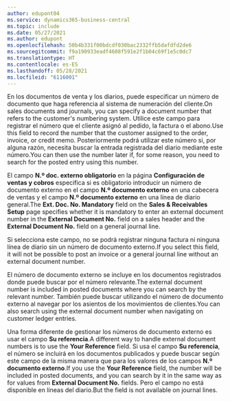 ```yaml
---
author: edupont04
ms.service: dynamics365-business-central
ms.topic: include
ms.date: 05/27/2021
ms.author: edupont
ms.openlocfilehash: 50b4b331f00bdcdf030bac2332ffb5dafdfd2de6
ms.sourcegitcommit: f9a190933eadf4608f591e2f1b04c69f1e5c0dc7
ms.translationtype: HT
ms.contentlocale: es-ES
ms.lasthandoff: 05/28/2021
ms.locfileid: "6116001"
---
```

<span data-ttu-id="1fb13-101">En los documentos de venta y los diarios, puede especificar un número de documento que haga referencia al sistema de numeración del cliente.</span><span class="sxs-lookup"><span data-stu-id="1fb13-101">On sales documents and journals, you can specify a document number that refers to the customer's numbering system.</span></span> <!--You can enter a maximum of ten characters, both numbers and letters.--> <span data-ttu-id="1fb13-102">Utilice este campo para registrar el número que el cliente asignó al pedido, la factura o el abono.</span><span class="sxs-lookup"><span data-stu-id="1fb13-102">Use this field to record the number that the customer assigned to the order, invoice, or credit memo.</span></span> <span data-ttu-id="1fb13-103">Posteriormente podrá utilizar este número si, por alguna razón, necesita buscar la entrada registrada del diario mediante este número.</span><span class="sxs-lookup"><span data-stu-id="1fb13-103">You can then use the number later if, for some reason, you need to search for the posted entry using this number.</span></span>  

<span data-ttu-id="1fb13-104">El campo **N.º doc. externo obligatorio** en la página **Configuración de ventas y cobros** especifica si es obligatorio introducir un número de documento externo en el campo **N.º documento externo** en una cabecera de ventas y el campo **N.º documento externo** en una línea de diario general.</span><span class="sxs-lookup"><span data-stu-id="1fb13-104">The **Ext. Doc. No. Mandatory** field on the **Sales & Receivables Setup** page specifies whether it is mandatory to enter an external document number in the **External Document No.** field on a sales header and the **External Document No.** field on a general journal line.</span></span>

<span data-ttu-id="1fb13-105">Si selecciona este campo, no se podrá registrar ninguna factura ni ninguna línea de diario sin un número de documento externo.</span><span class="sxs-lookup"><span data-stu-id="1fb13-105">If you select this field, it will not be possible to post an invoice or a general journal line without an external document number.</span></span>

<span data-ttu-id="1fb13-106">El número de documento externo se incluye en los documentos registrados donde puede buscar por el número relevante.</span><span class="sxs-lookup"><span data-stu-id="1fb13-106">The external document number is included in posted documents where you can search by the relevant number.</span></span> <span data-ttu-id="1fb13-107">También puede buscar utilizando el número de documento externo al navegar por los asientos de los movimientos de clientes.</span><span class="sxs-lookup"><span data-stu-id="1fb13-107">You can also search using the external document number when navigating on customer ledger entries.</span></span>

<span data-ttu-id="1fb13-108">Una forma diferente de gestionar los números de documento externo es usar el campo **Su referencia**.</span><span class="sxs-lookup"><span data-stu-id="1fb13-108">A different way to handle external document numbers is to use the **Your Reference** field.</span></span> <span data-ttu-id="1fb13-109">Si usa el campo **Su referencia**, el número se incluirá en los documentos publicados y puede buscar según este campo de la misma manera que para los valores de los campos **N.º documento externo**.</span><span class="sxs-lookup"><span data-stu-id="1fb13-109">If you use the **Your Reference** field, the number will be included in posted documents, and you can search by it in the same way as for values from **External Document No.** fields.</span></span> <span data-ttu-id="1fb13-110">Pero el campo no está disponible en líneas del diario.</span><span class="sxs-lookup"><span data-stu-id="1fb13-110">But the field is not available on journal lines.</span></span>
